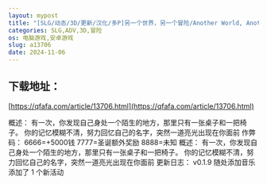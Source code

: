 ```yaml
---
layout: mypost
title: "[SLG/动态/3D/更新/汉化/多P]另一个世界，另一个冒险/Another World, Another Adventures[Ver0.1.9][PC+安卓/4G]"
categories: SLG,ADV,3D,冒险
os: 电脑游戏,安卓游戏
slug: a13706
date: 2024-11-06
---
```


## 下载地址：

[https://qfafa.com/article/13706.html](https://qfafa.com/article/13706.html)

概述：
有一次，你发现自己身处一个陌生的地方，那里只有一张桌子和一把椅子。
你的记忆模糊不清，努力回忆自己的名字，突然一道亮光出现在你面前
作弊码：
6666=+5000钱
7777=圣诞额外奖励
8888=未知
概述：
有一次，你发现自己身处一个陌生的地方，那里只有一张桌子和一把椅子。
你的记忆模糊不清，努力回忆自己的名字，突然一道亮光出现在你面前
更新日志：
v0.1.9
随处添加音乐
添加了 1 个新活动